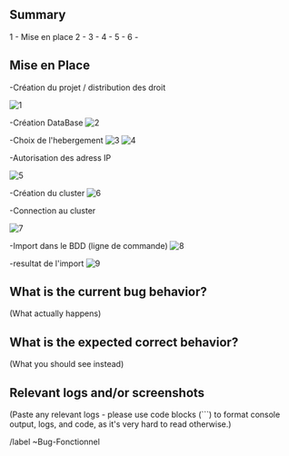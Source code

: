 ## Summary


1 - Mise en place
2 -
3 - 
4 - 
5 - 
6 - 




## Mise en Place

-Création du projet / distribution des droit

![1](https://user-images.githubusercontent.com/57573069/148778658-6cfb3796-3895-43d1-85b6-fbb383523af5.JPG)

-Création DataBase
![2](https://user-images.githubusercontent.com/57573069/148778797-fec39e8d-ceab-415c-97ca-81bf4ffcbc22.JPG)

-Choix de l'hebergement
![3](https://user-images.githubusercontent.com/57573069/148778894-543dc514-4b3b-4472-95d1-dfd952dce98e.JPG)
![4](https://user-images.githubusercontent.com/57573069/148778917-80b15519-9d58-4ee3-8c5c-06b4944ddc05.JPG)

-Autorisation des adress IP

![5](https://user-images.githubusercontent.com/57573069/148778985-99c100ef-c2d4-49c0-9632-52bf96d311bd.JPG)

-Création du cluster
![6](https://user-images.githubusercontent.com/57573069/148779002-7d291407-be24-41f5-84b4-9fe955a74494.JPG)

-Connection au cluster

![7](https://user-images.githubusercontent.com/57573069/148779214-f6b24c50-9028-4ff8-83ce-c42e578c035d.JPG)

-Import dans le BDD (ligne de commande)
![8](https://user-images.githubusercontent.com/57573069/148779268-d9d61fb8-f62e-4d95-a129-85ec8fdb0ff6.JPG)

-resultat de l'import
![9](https://user-images.githubusercontent.com/57573069/148779315-c504c5da-0df8-40bf-8eab-c1437c6e98e0.JPG)


## What is the current bug behavior?



(What actually happens)



## What is the expected correct behavior?



(What you should see instead)



## Relevant logs and/or screenshots



(Paste any relevant logs - please use code blocks (\`\`\`) to format console output, logs, and code, as
it's very hard to read otherwise.)



/label ~Bug-Fonctionnel

